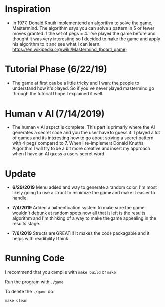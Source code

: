 
# Inspiration
- In 1977, Donald Knuth implementend an algorithm to solve the game, Mastermind. The algorithm says you can solve a pattern in 5 or fewer moves granted if the set of pegs = 4. I've played the game before and thought it was very interesting so I decided to make the game and apply his algorithm to it and see what I can learn.
https://en.wikipedia.org/wiki/Mastermind_(board_game)


# Tutorial Phase (6/22/19)
- The game at first can be a little tricky and I want the people to understand how it's played. So if you've never played mastermind go through the tutorial I hope I explained it well.

# Human v AI (7/14/2019)
- The human v AI aspect is complete. This part is primarly where the AI generates a secret code and you the user have to guess it. I played a lot of games and its interesting how to go about solving a secret pattern with 4 pegs compared to 7. When I re-implement Donald Knuths Algorithm I will try to be a bit more creative and insert my approach when I have an AI guess a users secret word.

# Update
- **6/29/2019** Menu added and way to generate a random color, I'm most likely going to use a struct to minimize the game and make it easier to handle.

- **7/4/2019** Added a authentication system to make sure the game wouldn't debunk at random spots now all that is left is the results algorithm and I'm thinking of a way to make the game appealing in the results stage.

- **7/6/2019** Structs are GREAT!!! It makes the code packagable and it helps with readibility I think.

# Running Code

I recommend that you compile with ``make build`` or ``make``

Run the program with ``./game``

To delete the ``./game`` do:

 ``make clean``
